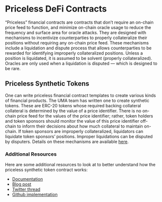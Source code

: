 # Priceless DeFi Contracts

“Priceless” financial contracts are contracts that don’t require an on-chain price feed to function, and minimize on-chain oracle usage to reduce the frequency and surface area for oracle attacks.
They are designed with mechanisms to incentivize counterparties to properly collateralize their positions without requiring any on-chain price feed.
These mechanisms include a liquidation and dispute process that allows counterparties to be rewarded for identifying improperly collateralized positions.
Unless a position is liquidated, it is assumed to be solvent (properly collateralized).
Oracles are only used when a liquidation is disputed — which is designed to be rare.

## Priceless Synthetic Tokens

One can write priceless financial contract templates to create various kinds of financial products.
The UMA team has written one to create synthetic tokens.
These are ERC-20 tokens whose required backing collateral collateral is determined by the value of a price identifier.
There is no on-chain price feed for the values of the price identifier; rather, token holders and token sponsors should monitor the value of this price identifier off-chain to inform their decisions about how much collateral to maintain on-chain.
If token sponsors are improperly collateralized, liquidators can liquidate token sponsors’ positions.
Improper liquidations can be disputed by disputers. Details on these mechanisms are available [here](./synthetic_tokens/explainer.md).

### Additional Resources

Here are some additional resources to look at to better understand how the priceless synthetic token contract works:

- [Documentation](./synthetic_tokens/explainer.md)
- [Blog post](https://medium.com/uma-project/priceless-synthetic-tokens-f28e6452c18b)
- [Twitter thread](https://twitter.com/UMAprotocol/status/1242891550872535042?s=20)
- [Github implementation](https://github.com/UMAprotocol/protocol/tree/master/core/contracts/financial-templates/implementation)
